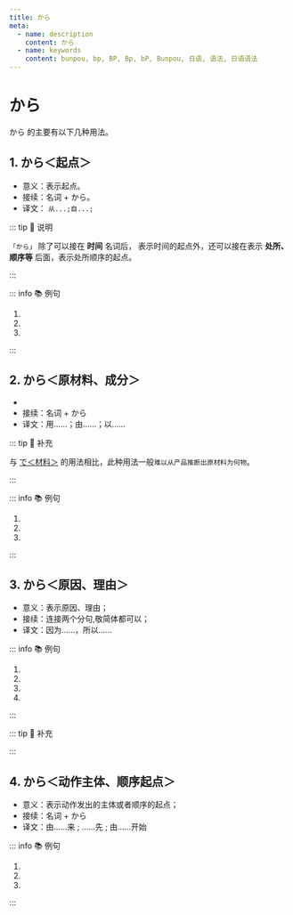 ```yaml
---
title: から
meta:
  - name: description
    content: から
  - name: keywords
    content: bunpou, bp, BP, Bp, bP, Bunpou, 日语, 语法, 日语语法
---
```


# から

から 的主要有以下几种用法。

## 1. から＜起点＞ <Badge type="tip" text="N5" />

* 意义：表示起点。
* 接续：名词 + から。
* 译文： `从...;自...;`

::: tip :bookmark: 说明

`「から」` 除了可以接在 **时间** 名词后， 表示时间的起点外，还可以接在表示 **处所、顺序等** 后面，表示处所顺序的起点。

:::

::: info :books: 例句

1. <grammer-content id='1-3-2-0' sentence="1[時間目/じかんめ]は[何時/なんじ]**から**ですか。" trans='第一节课什么时候开始？' />
2. <grammer-content id='1-3-2-1' sentence="[朝/あさ]８[時/じ]**から**です。" trans='早上八点开始。' />
3. <grammer-content id='1-3-2-2' sentence="[夕方/ゆうがた]７[時/じ]**から**[選択/せんたく][科目/かもく]の[授業/じゅぎょう]です。" trans='傍晚7点开始上选修课。' />

:::

## 2. から＜原材料、成分＞ <Badge type="warning" text="N4" />

* <grammer-content sentence="意义：表示事物的**生产材料或构成成份**；" />
* 接续：名词 + から
* 译文：用......；由......；以......

::: tip :bookmark: 补充

与 [で＜材料＞](../../auxiliary/te.md#_5-で-材料) 的用法相比，此种用法一般`难以从产品推断出原材料为何物`。

:::

::: info :books: 例句

1. <grammer-content id='1-3-2-3' sentence="[鹿/しか]の[角/つの]や[蛇/へび]の[皮/かわ]**から**[栄養剤/えいようざい]を[作/つく]ります。" trans="用鹿角和蛇皮制作营养剂。" />
2. <grammer-content id='1-3-2-4' sentence="[醤油/しょうゆ]は[大豆/だいず]**から**[作/つく]ります。" trans="酱油是用大豆做的。" />
3. <grammer-content id='1-3-2-5' sentence="[牛乳/ぎゅうにゅう]**から**チーズを[作/つく]ります。" trans="用牛奶做奶酪。" />

:::

## 3. から＜原因、理由＞ <Badge type="tip" text="N5" />

* 意义：表示原因、理由；
* 接续：连接两个分句,敬简体都可以；
* 译文：因为......，所以......

::: info :books: 例句

1. <grammer-content id='1-3-2-6' sentence="ルールです**から**、しかたがありませんよ。" trans="因为是规则，所以没办法。" />
2. <grammer-content id='1-3-2-7' sentence="[暑/あつ]い**から**、[窓/まど]を[開/あ]けてください。" trans="太热了，请开下窗户。" />
3. <grammer-content id='1-3-2-8' sentence="もう[遅/お]そい**から**、[寝/ね]ましょう。" trans="已经很晚了，睡觉吧。" />
4. <grammer-content id='1-3-2-9' sentence="[日本人/にほんじん]の[友達/ともだち]が[来/く]る**から**、明日あした北京ぺきん[空港/くうこう]へ[行/い]きます。" trans="因为日本朋友要来，所以明天要去北京机场。" />

:::

::: tip :bookmark: 补充

<grammer-content sentence="**口语中**，有时会省略后句，以「～から」结句。" />

<div class="bunpou-block">

  <grammer-content id='1-3-2-10' sentence="もう[大丈夫/だいじょうぶ]だ**から**（[心配/しんぱい]しないでください）。" trans="已经没事了（不用担心）。" />

</div>

:::

## 4. から＜动作主体、顺序起点＞ <Badge type="warning" text="N4" />

* 意义：表示动作发出的主体或者顺序的起点；
* 接续：名词 + から
* 译文：由……来 ; ……先 ; 由……开始

::: info :books: 例句
  
1. <grammer-content sentence='じゃあ、[私/わたくし]**から**ご[都合/つごう]を[伺い/うかがい]ましょうか。' trans='那么，就由我来询问您的安排吧。' />
2. <grammer-content sentence='[私/わたくし]**から**[先生/せんせい]に[報告/ほうこく]します。' trans='我会亲自向老师汇报。' />
3. <grammer-content sentence='[準備/じゅんび]ができた[人/ひと]**から**[入っ/はいっ]てください。' trans='请准备好的人依次进入。' />
  
:::
